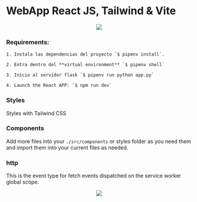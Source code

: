 # WebApp React JS, Tailwind & Vite


<p align="center">
<img src="https://blog.logrocket.com/wp-content/uploads/2022/06/setting-up-dev-environment-react-vite-tailwind.png" />
</p>


### Requirements:
```
1. Instala las dependencias del proyecto `$ pipenv install`.

2. Entra dentro del **virtual environment** `$ pipenv shell`

3. Inicio al servidor flask `$ pipenv run python app.py`

4. Launch the React APP: `$ npm run dev`
```

### Styles
Styles with Tailwind CSS

### Components
Add more files into your `./src/components` or styles folder as you need them and import them into your current files as needed.

### http
This is the event type for fetch events dispatched on the service worker global scope.


<p align="center">
<img src="https://i.ibb.co/KNT5mSc/Captura-de-pantalla-20221209-151414.png" />
</p>

```     